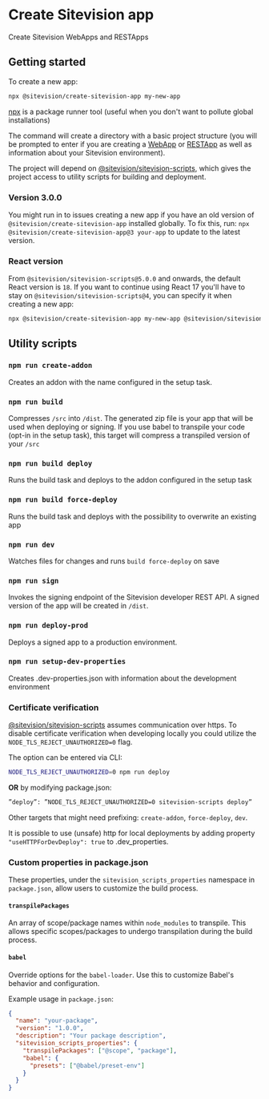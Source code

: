 # Create Sitevision app

Create Sitevision WebApps and RESTApps

## Getting started

To create a new app:

```sh
npx @sitevision/create-sitevision-app my-new-app
```

[npx](https://medium.com/@maybekatz/introducing-npx-an-npm-package-runner-55f7d4bd282b) is a package runner tool (useful when you don't want to pollute global installations)

The command will create a directory with a basic project structure (you will be prompted to enter if you are creating a [WebApp](https://developer.sitevision.se/docs/webapps) or [RESTApp](https://developer.sitevision.se/docs/rest-api/restapps) as well as information about your Sitevision environment).

The project will depend on [@sitevision/sitevision-scripts](../sitevision-scripts), which gives the project access to utility scripts for building and deployment.

### Version 3.0.0

You might run in to issues creating a new app if you have an old version of `@sitevision/create-sitevision-app` installed globally. To fix this, run: `npx @sitevision/create-sitevision-app@3 your-app` to update to the latest version.

### React version

From `@sitevision/sitevision-scripts@5.0.0` and onwards, the default React version is `18`. If you want to continue using React 17 you'll have to stay on `@sitevision/sitevision-scripts@4`, you can specify it when creating a new app:

```sh
npx @sitevision/create-sitevision-app my-new-app @sitevision/sitevision-scripts@4
```

## Utility scripts

### `npm run create-addon`

Creates an addon with the name configured in the setup task.

### `npm run build`

Compresses `/src` into `/dist`. The generated zip file is your app that will be used when deploying or signing. If you use babel to transpile your code (opt-in in the setup task), this target will compress a transpiled version of your `/src`

### `npm run build deploy`

Runs the build task and deploys to the addon configured in the setup task

### `npm run build force-deploy`

Runs the build task and deploys with the possibility to overwrite an existing app

### `npm run dev`

Watches files for changes and runs `build force-deploy` on save

### `npm run sign`

Invokes the signing endpoint of the Sitevision developer REST API. A signed version of the app will be created in `/dist`.

### `npm run deploy-prod`

Deploys a signed app to a production environment.

### `npm run setup-dev-properties`

Creates .dev-properties.json with information about the development environment

### Certificate verification

[@sitevision/sitevision-scripts](../sitevision-scripts) assumes communication over https. To disable certificate verification when developing locally you could utilize the `NODE_TLS_REJECT_UNAUTHORIZED=0` flag.

The option can be entered via CLI:

```sh
NODE_TLS_REJECT_UNAUTHORIZED=0 npm run deploy
```

**OR** by modifying package.json:

```sh
”deploy”: ”NODE_TLS_REJECT_UNAUTHORIZED=0 sitevision-scripts deploy”
```

Other targets that might need prefixing: `create-addon`, `force-deploy`, `dev`.

It is possible to use (unsafe) http for local deployments by adding property `"useHTTPForDevDeploy": true` to .dev_properties.

### Custom properties in package.json

These properties, under the `sitevision_scripts_properties` namespace in `package.json`, allow users to customize the build process.

#### `transpilePackages`

An array of scope/package names within `node_modules` to transpile. This allows specific scopes/packages to undergo transpilation during the build process.

#### `babel`

Override options for the `babel-loader`. Use this to customize Babel's behavior and configuration.

Example usage in `package.json`:

```json
{
  "name": "your-package",
  "version": "1.0.0",
  "description": "Your package description",
  "sitevision_scripts_properties": {
    "transpilePackages": ["@scope", "package"],
    "babel": {
      "presets": ["@babel/preset-env"]
    }
  }
}
```
